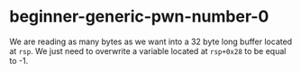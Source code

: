# beginner-generic-pwn-number-0

We are reading as many bytes as we want into a 32 byte long buffer located at ``rsp``. We just need to overwrite a variable located at ``rsp+0x28`` to be equal to -1.
